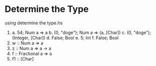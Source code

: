# Determine the Type
using determine the type.hs

1. 
    a. 54; Num a => a
    b. (0, "doge"); Num a => (a, [Char])
    c. (0, "doge"); (Integer, [Char])
    d. False; Bool
    e. 5; Int
    f. False; Bool
2. w :: Num a => a
3. z :: Num a => a -> a
4. f :: Fractional a => a
5. f1 :: [Char]
